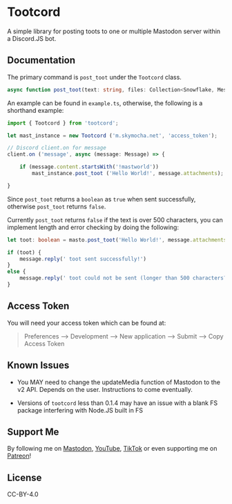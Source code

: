 # Tootcord

A simple library for posting toots to one or multiple Mastodon server within a Discord.JS bot. 

## Documentation

The primary command is `post_toot` under the `Tootcord` class.

```ts
async function post_toot(text: string, files: Collection<Snowflake, MessageAttachment>): Promise<boolean>;
```

An example can be found in `example.ts`, otherwise, the following is a shorthand example:

```ts
import { Tootcord } from 'tootcord';

let mast_instance = new Tootcord ('m.skymocha.net', 'access_token');

// Discord client.on for message
client.on ('message', async (message: Message) => {

    if (message.content.startsWith('!mastworld')) 
        mast_instance.post_toot ('Hello World!', message.attachments);

}

```

Since `post_toot` returns a `boolean` as `true` when sent successfully, otherwise `post_toot` returns `false`.

Currently `post_toot` returns `false` if the text is over 500 characters, you can implement length and error checking by doing the following:

```ts
let toot: boolean = masto.post_toot('Hello World!', message.attachments)

if (toot) {
    message.reply(' toot sent successfully!')
}
else {
    message.reply(' toot could not be sent (longer than 500 characters? unknown erorr?)')
}
```

## Access Token

You will need your access token which can be found at:

>
> Preferences --> Development --> New application --> Submit --> Copy Access Token
>

## Known Issues

* You MAY need to change the updateMedia function of Mastodon to the v2 API. Depends on the user. Instructions to come eventually.

* Versions of `tootcord` less than 0.1.4 may have an issue with a blank FS package interfering with Node.JS built in FS

## Support Me

By following me on [Mastodon](https://m.skymocha.net/@skymocha), [YouTube](https://www.youtube.com/@skymochi64), [TikTok](https://www.tiktok.com/@skymochi64) or even supporting me on [Patreon](https://www.patreon.com/skymocha)!

## License  

CC-BY-4.0